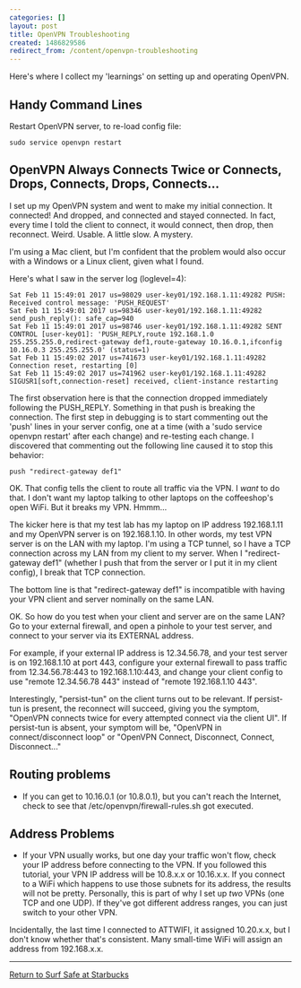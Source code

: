 ```yaml
---
categories: []
layout: post
title: OpenVPN Troubleshooting
created: 1486829586
redirect_from: /content/openvpn-troubleshooting
---
```

Here's where I collect my 'learnings' on setting up and operating OpenVPN.

## Handy Command Lines

Restart OpenVPN server, to re-load config file:

    sudo service openvpn restart

## OpenVPN Always Connects Twice or Connects, Drops, Connects, Drops, Connects...

I set up my OpenVPN system and went to make my initial connection. It connected!  And dropped, and connected and stayed connected.  In fact, every time I told the client to connect, it would connect, then drop, then reconnect.  Weird.  Usable.  A little slow.  A mystery.

I'm using a Mac client, but I'm confident that the problem would also occur with a Windows or a Linux client, given what I found.

Here's what I saw in the server log (loglevel=4):

    Sat Feb 11 15:49:01 2017 us=98029 user-key01/192.168.1.11:49282 PUSH: Received control message: 'PUSH_REQUEST'
    Sat Feb 11 15:49:01 2017 us=98346 user-key01/192.168.1.11:49282 send_push_reply(): safe_cap=940
    Sat Feb 11 15:49:01 2017 us=98746 user-key01/192.168.1.11:49282 SENT CONTROL [user-key01]: 'PUSH_REPLY,route 192.168.1.0 255.255.255.0,redirect-gateway def1,route-gateway 10.16.0.1,ifconfig 10.16.0.3 255.255.255.0' (status=1)
    Sat Feb 11 15:49:02 2017 us=741673 user-key01/192.168.1.11:49282 Connection reset, restarting [0]
    Sat Feb 11 15:49:02 2017 us=741962 user-key01/192.168.1.11:49282 SIGUSR1[soft,connection-reset] received, client-instance restarting

The first observation here is that the connection dropped immediately following the PUSH_REPLY.  Something in that push is breaking the connection.  The first step in debugging is to start commenting out the 'push' lines in your server config, one at a time (with a 'sudo service openvpn restart' after each change) and re-testing each change.  I discovered that commenting out the following line caused it to stop this behavior:

    push "redirect-gateway def1"

OK.  That config tells the client to route all traffic via the VPN.  I *want* to do that.  I don't want my laptop talking to other laptops on the coffeeshop's open WiFi.  But it breaks my VPN.  Hmmm...

The kicker here is that my test lab has my laptop on IP address 192.168.1.11 and my OpenVPN server is on 192.168.1.10.  In other words, my test VPN server is on the LAN with my laptop.  I'm using a TCP tunnel, so I have a TCP connection across my LAN from my client to my server.  When I "redirect-gateway def1" (whether I push that from the server or I put it in my client config), I break that TCP connection.

The bottom line is that "redirect-gateway def1" is incompatible with having your VPN client and server nominally on the same LAN.

OK.  So how do you test when your client and server are on the same LAN?  Go to your external firewall, and open a pinhole to your test server, and connect to your server via its EXTERNAL address.

For example, if your external IP address is 12.34.56.78, and your test server is on 192.168.1.10 at port 443, configure your external firewall to pass traffic from 12.34.56.78:443 to 192.168.1.10:443, and change your client config to use "remote 12.34.56.78 443" instead of "remote 192.168.1.10 443".

Interestingly, "persist-tun" on the client turns out to be relevant.  If persist-tun is present, the reconnect will succeed, giving you the symptom, "OpenVPN connects twice for every attempted connect via the client UI".  If persist-tun is absent, your symptom will be, "OpenVPN in connect/disconnect loop" or "OpenVPN Connect, Disconnect, Connect, Disconnect..."

## Routing problems

* If you can get to 10.16.0.1 (or 10.8.0.1), but you can't reach the Internet, check to see that /etc/openvpn/firewall-rules.sh got executed.

## Address Problems

* If your VPN usually works, but one day your traffic won't flow, check your IP address before connecting to the VPN.  If you followed this tutorial, your VPN IP address will be 10.8.x.x or 10.16.x.x.  If you connect to a WiFi which happens to use those subnets for its address, the results will not be pretty.  Personally, this is part of why I set up *two* VPNs (one TCP and one UDP).  If they've got different address ranges, you can just switch to your other VPN.

Incidentally, the last time I connected to ATTWIFI, it assigned 10.20.x.x, but I don't know whether that's consistent.  Many small-time WiFi will assign an address from 192.168.x.x.

-----
[Return to Surf Safe at Starbucks](/content/surf-safe-starbucks)
